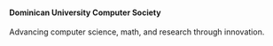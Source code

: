 #### Dominican University Computer Society 
 Advancing computer science, math, and research through innovation.
